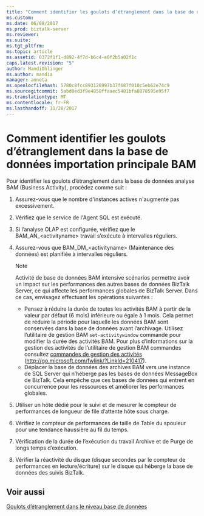 ```yaml
---
title: "Comment identifier les goulots d’étranglement dans la base de données importation principale BAM | Documents Microsoft"
ms.custom: 
ms.date: 06/08/2017
ms.prod: biztalk-server
ms.reviewer: 
ms.suite: 
ms.tgt_pltfrm: 
ms.topic: article
ms.assetid: 0372f1f1-d892-4f7d-b6c4-e0f2b5a02f1c
caps.latest.revision: "5"
author: MandiOhlinger
ms.author: mandia
manager: anneta
ms.openlocfilehash: 5780c8fcc893126997b37f687f010c5eb62e74c9
ms.sourcegitcommit: 5abd0ed3f9e4858ffaaec5481bfa8878595e95f7
ms.translationtype: MT
ms.contentlocale: fr-FR
ms.lasthandoff: 11/28/2017
---
```

# <a name="how-to-identify-bottlenecks-in-the-bam-primary-import-database"></a>Comment identifier les goulots d’étranglement dans la base de données importation principale BAM
Pour identifier les goulots d’étranglement dans la base de données analyse BAM (Business Activity), procédez comme suit :  
  
1.  Assurez-vous que le nombre d'instances actives n'augmente pas excessivement.  
  
2.  Vérifiez que le service de l'Agent SQL est exécuté.  
  
3.  Si l’analyse OLAP est configurée, vérifiez que le BAM_AN_\<activityname\> travail s’exécute à intervalles réguliers.  
  
4.  Assurez-vous que BAM_DM_\<activityname\> (Maintenance des données) est planifiée à intervalles réguliers.  
  
    > [!NOTE]  
    >  Activité de base de données BAM intensive scénarios permettre avoir un impact sur les performances des autres bases de données BizTalk Server, ce qui affecte les performances globales de BizTalk Server. Dans ce cas, envisagez effectuant les opérations suivantes :  
    >   
    >  -   Pensez à réduire la durée de toutes les activités BAM à partir de la valeur par défaut (6 mois) inférieure ou égale à 1 mois. Cela permet de réduire la période pour laquelle les données BAM sont conservées dans la base de données avant l’archivage. Utilisez l’utilitaire de gestion BAM `set-activitywindow` commande pour modifier la durée des activités BAM. Pour plus d’informations sur la gestion des activités de l’utilitaire de gestion BAM commandes consultez [commandes de gestion des activités](http://go.microsoft.com/fwlink/?LinkId=210417) (http://go.microsoft.com/fwlink/?LinkId=210417).  
    > -   Déplacer la base de données des archives BAM vers une instance de SQL Server qui n’héberge pas les bases de données MessageBox de BizTalk. Cela empêche que ces bases de données qui entrent en concurrence pour les ressources et améliorer les performances globales.  
  
5.  Utiliser un hôte dédié pour le suivi et de mesurer le compteur de performances de longueur de file d’attente hôte sous charge.  
  
6.  Vérifiez le compteur de performances de taille de Table du spouleur pour une tendance haussière au fil du temps.  
  
7.  Vérification de la durée de l’exécution du travail Archive et de Purge de longs temps d’exécution.  
  
8.  Vérifier la réactivité du disque (disque secondes par le compteur de performances en lecture/écriture) sur le disque qui héberge la base de données des suivis BizTalk.  
  
## <a name="see-also"></a>Voir aussi  
 [Goulots d’étranglement dans le niveau base de données](../technical-guides/bottlenecks-in-the-database-tier.md)